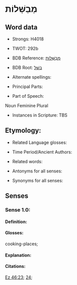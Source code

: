 # מְבַשְּׁלוֹת

<!-- Status: S2="NeedsEdits" -->
<!-- Lexica used for edits:   -->

## Word data

* Strongs: H4018

* TWOT: 292b

* BDB Reference: [מְבַשְּׁלוֹת](rc://en/bdb/dict/b.dk.ac)

* BDB Root: [בשׁל](rc://en/bdb/dict/b.dk.aa)

* Alternate spellings:

* Principal Parts:

* Part of Speech:

Noun Feminine Plural

* Instances in Scripture: TBS

## Etymology:

* Related Language glosses:

* Time Period/Ancient Authors:

* Related words:

* Antonyms for all senses:

* Synonyms for all senses:

## Senses

### Sense 1.0:

#### Definition:

#### Glosses:

cooking-places; 

#### Explanation:

#### Citations:

[Ez 46:23](rc://he/uhb/book/ezk/46/23); [24](rc://he/uhb/book/ezk/46/24); 

